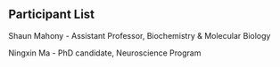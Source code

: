 ## Participant List

Shaun Mahony - Assistant Professor, Biochemistry & Molecular Biology

Ningxin Ma - PhD candidate, Neuroscience Program
